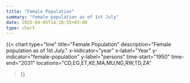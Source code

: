 ```yaml
---
title: "Female Population"
summary: "Female population as of 1st July"
date: 2025-04-05T14:18:55+03:00
type: chart
---
```


{{< chart
    type="line"
    title="Female Population"
    description="Female population as of 1st July."
    x-indicator="year"
    x-label="Year"
    y-indicator="female-population"
    y-label="persons"
    time-start="1950"
    time-end="2031"
    locations="CD,EG,ET,KE,MA,MU,NG,RW,TD,ZA"
>}}

